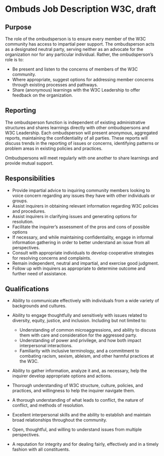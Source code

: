 # Ombuds Job Description W3C, draft
## Purpose
The role of the ombudsperson is to ensure every member of the W3C community has access to impartial peer support. The ombudsperson acts as a designated neutral party, serving neither as an advocate for the organization nor for any particular individual. Rather, the ombudsperson’s role is to:
* Be present and listen to the concerns of members of the W3C community.
* Where appropriate, suggest options for addressing member concerns through existing processes and pathways. 
* Share (anonymous) learnings with the W3C Leadership to offer feedback on the organization. 

## Reporting
The ombudsperson function is independent of existing administrative structures and shares learnings directly with other ombudspersons and W3C Leadership. Each ombudsperson will present anonymous, aggregated reports, maintaining the confidentiality of all parties.  These reports will discuss trends in the reporting of issues or concerns, identifying patterns or problem areas in existing policies and practices. 

Ombudspersons will meet regularly with one another to share learnings and provide mutual support.

## Responsibilities
* Provide impartial advice to inquiring community members looking to voice concern regarding any issues they have with other individuals or groups.
* Assist inquirers in obtaining relevant information regarding W3C policies and procedures.
* Assist inquirers in clarifying issues and generating options for resolution.
* Facilitate the inquirer’s assessment of the pros and cons of possible options
* If necessary, and while maintaining confidentiality, engage in informal information gathering in order to better understand an issue from all perspectives.
* Consult with appropriate individuals to develop cooperative strategies for resolving concerns and complaints.
* Remain independent, neutral and impartial, and exercise good judgment.
* Follow up with inquirers as appropriate to determine outcome and further need of assistance.

## Qualifications
* Ability to communicate effectively with individuals from a wide variety of backgrounds and cultures.
* Ability to engage thoughtfully and sensitively with issues related to diversity, equity, justice, and inclusion. Including but not limited to:

  * Understanding of common microaggressions, and ability to discuss them with care and consideration for the aggressed party. 
  * Understanding of power and privilege, and how both impact interpersonal interactions. 
  * Familiarity with inclusive terminology, and a commitment to combating racism, sexism, ableism, and other harmful practices at the W3C. 

* Ability to gather information, analyze it and, as necessary, help the inquirer develop appropriate options and actions.
* Thorough understanding of W3C structure, culture, policies, and practices, and willingness to help the inquirer navigate them. 
* A thorough understanding of what leads to conflict, the nature of conflict, and methods of resolution.
* Excellent interpersonal skills and the ability to establish and maintain broad relationships throughout the community.
* Open, thoughtful, and willing to understand issues from multiple perspectives.
* A reputation for integrity and for dealing fairly, effectively and in a timely fashion with all constituents.
